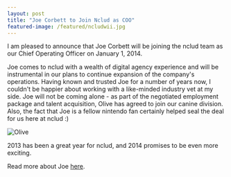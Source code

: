 ```yaml
---
layout: post
title: "Joe Corbett to Join Nclud as COO"
featured-image: /featured/ncludwii.jpg
---
```


I am pleased to announce that Joe Corbett will be joining the nclud team as our Chief Operating Officer on January 1, 2014.

Joe comes to nclud with a wealth of digital agency experience and will be instrumental in our plans to continue expansion of the company's operations. Having known and trusted Joe for a number of years now, I couldn't be happier about working with a like-minded industry vet at my side. Joe will not be coming alone - as part of the negotiated employment package and talent acquisition, Olive has agreed to join our canine division. Also, the fact that Joe is a fellow nintendo fan certainly helped seal the deal for us here at nclud :)

![Olive](/img/olive.jpg "Olive")

2013 has been a great year for nclud, and 2014 promises to be even more exciting.

Read more about Joe [here](http://randomnerds.com/2013/12/03/the-legend-of-nclud-a-link-to-the-past).
